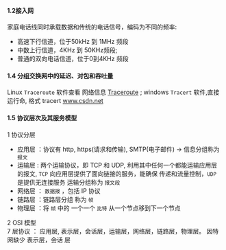 
#### 1.2接入网
家庭电话线同时承载数据和传统的电话信号，编码为不同的频率:
* 高速下行信道，位于50kHz 到 1MHz 频段
* 中数上行信道，4KHz 到 50KHz频段;
* 普通的双向电话信道，位于0到4KHz 频段


#### 1.4 分组交换网中的延迟、对包和吞吐量

Linux `Traceroute` 软件查看 网络信息 [Traceroute](http://traceroute.org) ;  windows `Tracert` 软件,直接运行命, 格式 tracert www.csdn.net

#### 1.5 协议层次及其服务模型
1 协议分层
 * 应用层 ：协议有 http, https(请求和传输), SMTP(电子邮件) -> 信息分组称为 ``报文``
 * 运输层 :  两个运输协议，即 TCP 和 UDP, 利用其中任何一个都能运输应用层的报文, `TCP` 向应用层提供了面向链接的服务，能确保 传递和流量控制，`UDP` 是提供无连接服务 运输分组称为 ``报文段``
 * 网络层 ： ``数据报`` ，包括 IP 协议
 * 链路层 ：链路层分组 称为 ``帧``
 * 物理层 ：将 ``帧`` 中的 一个一个 ``比特`` 从一个节点移到下一个节点

 2 OSI 模型 </br>
 7 层协议 ： 应用层, 表示层，会话层，运输层，网络层，链路层，物理层。 因特网缺少 表示层，会话 层